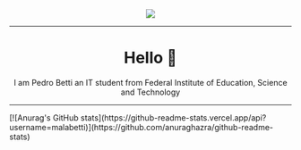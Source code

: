 <div id="header" align="center">
  <img src="https://media1.giphy.com/media/v1.Y2lkPTc5MGI3NjExZGU3ZWVlZTg1ZDdiYTgzZmJlZjY3MGEwZDQ1NTE0YjUxM2M2ZmZlYSZjdD1n/qgQUggAC3Pfv687qPC/giphy.gif"/>
</div>
<hr>
<h1 align="center">Hello 👋</h1>
<p align="center">I am Pedro Betti an IT student from Federal Institute of Education, Science and Technology</p>
<hr>
[![Anurag's GitHub stats](https://github-readme-stats.vercel.app/api?username=malabetti)](https://github.com/anuraghazra/github-readme-stats)
